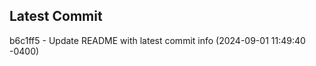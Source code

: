 
## Latest Commit
b6c1ff5 - Update README with latest commit info (2024-09-01 11:49:40 -0400) <Yunxi-Zhou>
